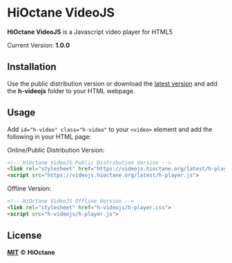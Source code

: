# HiOctane VideoJS 
**HiOctane VideoJS** is a Javascript video player for HTML5

Current Version: **1.0.0**


## Installation
Use the public distribution version or download the [latest version](https://github.com/mist8kengas/hioctane-videojs/releases/) and add the **h-videojs** folder to your HTML webpage.

## Usage
Add `id="h-video" class="h-video"` to your `<video>` element and add the following in your HTML page:

Online/Public Distribution Version:
```html
<!-- HiOctane VideoJS Public Distribution Version -->
<link rel="stylesheet" href="https://videojs.hioctane.org/latest/h-player.css">
<script src="https://videojs.hioctane.org/latest/h-player.js">
```

Offline Version:
```html
<!-- HiOctane VideoJS Offline Version -->
<link rel="stylesheet" href="h-videojs/h-player.css">
<script src="h-videojs/h-player.js">
```

## License
**[MIT](https://choosealicense.com/licenses/mit/)** &copy; **HiOctane**
